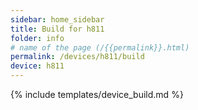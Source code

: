 ```yaml
---
sidebar: home_sidebar
title: Build for h811
folder: info
# name of the page (/{{permalink}}.html)
permalink: /devices/h811/build
device: h811
---
```

{% include templates/device_build.md %}
